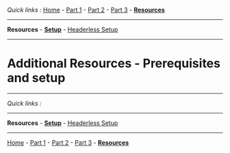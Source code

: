 *Quick links :*
[Home](/README.md) - [Part 1](/part1/README.md) - [Part 2](/part2/README.md) - [Part 3](/part3/README.md) - [**Resources**](/additionalResources/README.md)
***
**Resources** - [**Setup**](PREREQUISITES_AND_SETUP.md) - [Headerless Setup](HEADERLESS_SETUP.md)
***

# Additional Resources - Prerequisites and setup

***
*Quick links :*
***
**Resources** - [**Setup**](PREREQUISITES_AND_SETUP.md) - [Headerless Setup](HEADERLESS_SETUP.md)
***
[Home](/README.md) - [Part 1](/part1/README.md) - [Part 2](/part2/README.md) - [Part 3](/part3/README.md) - [**Resources**](/additionalResources/README.md)